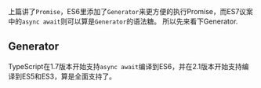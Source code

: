 上篇讲了`Promise`，ES6里添加了`Generator`来更方便的执行Promise，而ES7议案中的`async await`则可以算是`Generator`的语法糖。
所以先来看下Generator.

## **Generator**
TypeScript在1.7版本开始支持`async await`编译到ES6，并在2.1版本开始支持编译到ES5和ES3，算是全面支持了。